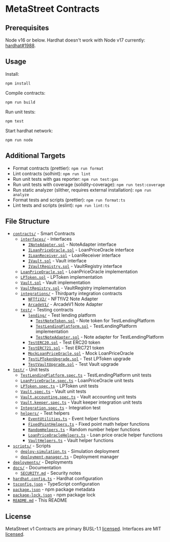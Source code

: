 # MetaStreet Contracts

## Prerequisites

Node v16 or below. Hardhat doesn't work with Node v17 currently: [hardhat#1988](https://github.com/nomiclabs/hardhat/issues/1988).

## Usage

Install:

```
npm install
```

Compile contracts:

```
npm run build
```

Run unit tests:

```
npm test
```

Start hardhat network:

```
npm run node
```

## Additional Targets

- Format contracts (prettier): `npm run format`
- Lint contracts (solhint): `npm run lint`
- Run unit tests with gas reporter: `npm run test:gas`
- Run unit tests with coverage (solidity-coverage): `npm run test:coverage`
- Run static analyzer (slither, requires external installation): `npm run analyze`
- Format tests and scripts (prettier): `npm run format:ts`
- Lint tests and scripts (eslint): `npm run lint:ts`

## File Structure

- [`contracts/`](contracts/) - Smart Contracts
  - [`interfaces/`](contracts/interfaces) - Interfaces
    - [`INoteAdapter.sol`](contracts/interfaces/INoteAdapter.sol) - NoteAdapter interface
    - [`ILoanPriceOracle.sol`](contracts/interfaces/ILoanPriceOracle.sol) - LoanPriceOracle interface
    - [`ILoanReceiver.sol`](contracts/interfaces/ILoanReceiver.sol) - LoanReceiver interface
    - [`IVault.sol`](contracts/interfaces/IVault.sol) - Vault interface
    - [`IVaultRegistry.sol`](contracts/interfaces/IVaultRegistry.sol) - VaultRegistry interface
  - [`LoanPriceOracle.sol`](contracts/LoanPriceOracle.sol) - LoanPriceOracle implementation
  - [`LPToken.sol`](contracts/LPToken.sol) - LPToken implementation
  - [`Vault.sol`](contracts/Vault.sol) - Vault implementation
  - [`VaultRegistry.sol`](contracts/VaultRegistry.sol) - VaultRegistry implementation
  - [`integrations/`](integrations/) - Thirdparty integration contracts
    - [`NFTfiV2/`](contracts/integrations/NFTfiV2/) - NFTfiV2 Note Adapter
    - [`ArcadeV1/`](contracts/integrations/ArcadeV1/) - ArcadeV1 Note Adapter
  - [`test/`](contracts/test/) - Testing contracts
    - [`lending/`](contracts/test/lending/) - Test lending platform
      - [`TestNoteToken.sol`](contracts/test/lending/TestNoteToken.sol) - Note token for TestLendingPlatform
      - [`TestLendingPlatform.sol`](contracts/test/lending/TestLendingPlatform.sol) - TestLendingPlatform implementation
      - [`TestNoteAdapter.sol`](contracts/test/lending/TestNoteAdapter.sol) - Note adapter for TestLendingPlatform
    - [`TestERC20.sol`](contracts/test/TestERC20.sol) - Test ERC20 token
    - [`TestERC721.sol`](contracts/test/TestERC721.sol) - Test ERC721 token
    - [`MockLoanPriceOracle.sol`](contracts/test/MockLoanPriceOracle.sol) - Mock LoanPriceOracle
    - [`TestLPTokenUpgrade.sol`](contracts/test/TestLPTokenUpgrade.sol) - Test LPToken upgrade
    - [`TestVaultUpgrade.sol`](contracts/test/TestVaultUpgrade.sol) - Test Vault upgrade
- [`test/`](test/) - Unit tests
  - [`TestLendingPlatform.spec.ts`](test/TestLendingPlatform.spec.ts) - TestLendingPlatform unit tests
  - [`LoanPriceOracle.spec.ts`](test/LoanPriceOracle.spec.ts) - LoanPriceOracle unit tests
  - [`LPToken.spec.ts`](test/LPToken.spec.ts) - LPToken unit tests
  - [`Vault.spec.ts`](test/Vault.spec.ts) - Vault unit tests
  - [`Vault.accounting.spec.ts`](test/Vault.accounting.spec.ts) - Vault accounting unit tests
  - [`Vault.keeper.spec.ts`](test/Vault.keeper.spec.ts) - Vault keeper integration unit tests
  - [`Integration.spec.ts`](test/Integration.spec.ts) - Integration test
  - [`helpers/`](test/helpers/) - Test helpers
    - [`EventUtilities.ts`](test/helpers/EventUtilities.ts) - Event helper functions
    - [`FixedPointHelpers.ts`](test/helpers/FixedPointHelpers.ts) - Fixed point math helper functions
    - [`RandomHelpers.ts`](test/helpers/RandomHelpers.ts) - Random number helper functions
    - [`LoanPriceOracleHelpers.ts`](test/helpers/LoanPriceOracleHelpers.ts) - Loan price oracle helper functions
    - [`VaultHelpers.ts`](test/helpers/VaultHelpers.ts) - Vault helper functions
- [`scripts/`](scripts/) - Scripts
  - [`deploy-simulation.ts`](scripts/deploy-simulation.ts) - Simulation deployment
  - [`deployment-manager.ts`](scripts/deployment-manager.ts) - Deployment manager
- [`deployments/`](deployments/) - Deployments
- [`docs/`](docs/) - Documentation
  - [`SECURITY.md`](docs/SECURITY.md) - Security notes
- [`hardhat.config.ts`](hardhat.config.ts) - Hardhat configuration
- [`tsconfig.json`](tsconfig.json) - TypeScript configuration
- [`package.json`](package.json) - npm package metadata
- [`package-lock.json`](package-lock.json) - npm package lock
- [`README.md`](README.md) - This README

## License

MetaStreet v1 Contracts are primary BUSL-1.1 [licensed](LICENSE). Interfaces are MIT [licensed](contracts/interfaces/LICENSE).
